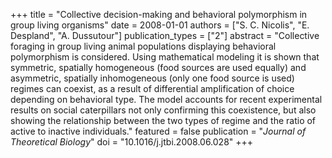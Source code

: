 +++
title = "Collective decision-making and behavioral polymorphism in group living organisms"
date = 2008-01-01
authors = ["S. C. Nicolis", "E. Despland", "A. Dussutour"]
publication_types = ["2"]
abstract = "Collective foraging in group living animal populations displaying behavioral polymorphism is considered. Using mathematical modeling it is shown that symmetric, spatially homogeneous (food sources are used equally) and asymmetric, spatially inhomogeneous (only one food source is used) regimes can coexist, as a result of differential amplification of choice depending on behavioral type. The model accounts for recent experimental results on social caterpillars not only confirming this coexistence, but also showing the relationship between the two types of regime and the ratio of active to inactive individuals."
featured = false
publication = "*Journal of Theoretical Biology*"
doi = "10.1016/j.jtbi.2008.06.028"
+++

